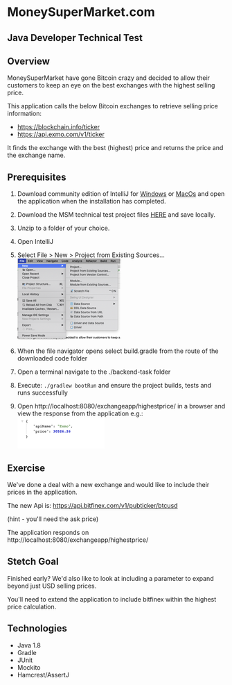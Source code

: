 # MoneySuperMarket.com 
## Java Developer Technical Test

## Overview

MoneySuperMarket have gone Bitcoin crazy and decided to allow their customers to keep an 
eye on the best exchanges with the highest selling price.

This application calls the below Bitcoin exchanges to retrieve selling price information:

 * https://blockchain.info/ticker
 * https://api.exmo.com/v1/ticker

It finds the exchange with the best (highest) price and returns the price and the exchange name.

## Prerequisites
1.	Download community edition of IntelliJ for [Windows](https://www.jetbrains.com/idea/download/#section=windows) or [MacOs](https://www.jetbrains.com/idea/download/#section=windows) and open the application when the installation has completed.
2. 	Download the MSM technical test project files [HERE](https://github.com/MSMGCustomerPlatform/backend-task/archive/refs/heads/main.zip.) and save locally.
3. 	Unzip to a folder of your choice.
4.	Open IntelliJ
5.	Select File > New > Project from Existing Sources...
    ![img.png](readme_files/img.png)
      
6. When the file navigator opens select build.gradle from the route of the downloaded code folder
7. Open a terminal navigate to the ./backend-task folder
8. Execute: `./gradlew bootRun` and ensure the project builds, tests and runs successfully 
9.	Open http://localhost:8080/exchangeapp/highestprice/ in a browser and view the response from the application e.g.:
![img_1.png](readme_files/img_1.png)
      
## Exercise

We've done a deal with a new exchange and would like to include their prices in the application.

The new Api is:
https://api.bitfinex.com/v1/pubticker/btcusd

(hint - you'll need the ask price)

The application responds on http://localhost:8080/exchangeapp/highestprice/

## Stetch Goal

Finished early? We'd also like to look at including a parameter to expand beyond just USD selling prices.

You'll need to extend the application to include bitfinex within the highest price calculation.

## Technologies

 * Java 1.8
 * Gradle
 * JUnit
 * Mockito
 * Hamcrest/AssertJ
